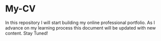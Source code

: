 # My-CV
In this repository I will start building my online professional portfolio.  As I advance on my learning process this document will be updated with new content. Stay Tuned! 

